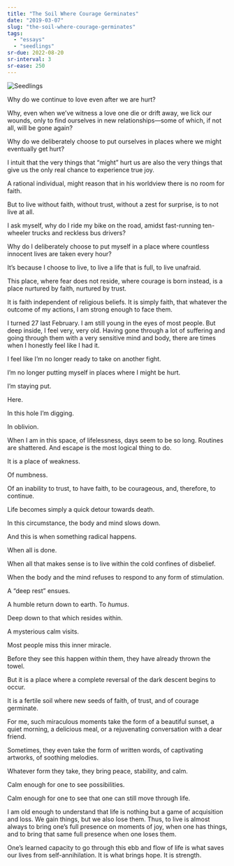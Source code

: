 ```yaml
---
title: "The Soil Where Courage Germinates"
date: "2019-03-07"
slug: "the-soil-where-courage-germinates"
tags:
  - "essays"
  - "seedlings"
sr-due: 2022-08-20
sr-interval: 3
sr-ease: 250
---
```


![Seedlings](seedlings.jpg)

Why do we continue to love even after we are hurt?

Why, even when we’ve witness a love one die or drift away, we lick our wounds, only to find ourselves in new relationships—some of which, if not all, will be gone again?

Why do we deliberately choose to put ourselves in places where we might eventually get hurt?

I intuit that the very things that “might” hurt us are also the very things that give us the only real chance to experience true joy.

A rational individual, might reason that in his worldview there is no room for faith.

But to live without faith, without trust, without a zest for surprise, is to not live at all.

I ask myself, why do I ride my bike on the road, amidst fast-running ten-wheeler trucks and reckless bus drivers?

Why do I deliberately choose to put myself in a place where countless innocent lives are taken every hour?

It’s because I choose to live, to live a life that is full, to live unafraid.

This place, where fear does not reside, where courage is born instead, is a place nurtured by faith, nurtured by trust.

It is faith independent of religious beliefs. It is simply faith, that whatever the outcome of my actions, I am strong enough to face them.

I turned 27 last February. I am still young in the eyes of most people. But deep inside, I feel very, very old. Having gone through a lot of suffering and going through them with a very sensitive mind and body, there are times when I honestly feel like I had it.

I feel like I’m no longer ready to take on another fight.

I’m no longer putting myself in places where I might be hurt.

I’m staying put.

Here.

In this hole I’m digging.

In oblivion.

When I am in this space, of lifelessness, days seem to be so long. Routines are shattered. And escape is the most logical thing to do.

It is a place of weakness.

Of numbness.

Of an inability to trust, to have faith, to be courageous, and, therefore, to continue.

Life becomes simply a quick detour towards death.

In this circumstance, the body and mind slows down.

And this is when something radical happens.

When all is done.

When all that makes sense is to live within the cold confines of disbelief.

When the body and the mind refuses to respond to any form of stimulation.

A “deep rest” ensues.

A humble return down to earth. To _humus_.

Deep down to that which resides within.

A mysterious calm visits.

Most people miss this inner miracle.

Before they see this happen within them, they have already thrown the towel.

But it is a place where a complete reversal of the dark descent begins to occur.

It is a fertile soil where new seeds of faith, of trust, and of courage germinate.

For me, such miraculous moments take the form of a beautiful sunset, a quiet morning, a delicious meal, or a rejuvenating conversation with a dear friend.

Sometimes, they even take the form of written words, of captivating artworks, of soothing melodies.

Whatever form they take, they bring peace, stability, and calm.

Calm enough for one to see possibilities.

Calm enough for one to see that one can still move through life.

I am old enough to understand that life is nothing but a game of acquisition and loss. We gain things, but we also lose them. Thus, to live is almost always to bring one’s full presence on moments of joy, when one has things, and to bring that same full presence when one loses them.

One’s learned capacity to go through this ebb and flow of life is what saves our lives from self-annihilation. It is what brings hope. It is strength.
